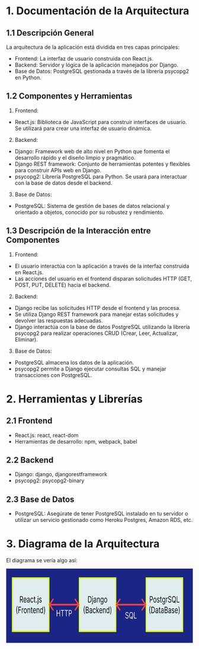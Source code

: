 # 1. Documentación de la Arquitectura
## 1.1 Descripción General
La arquitectura de la aplicación está dividida en tres capas principales:

- Frontend: La interfaz de usuario construida con React.js.
- Backend: Servidor y lógica de la aplicación manejados por Django.
- Base de Datos: PostgreSQL gestionada a través de la librería psycopg2 en Python.

## 1.2 Componentes y Herramientas
1. Frontend:

- React.js: Biblioteca de JavaScript para construir interfaces de usuario. Se utilizará para crear una interfaz de usuario dinámica.

2. Backend:

- Django: Framework web de alto nivel en Python que fomenta el desarrollo rápido y el diseño limpio y pragmático.
- Django REST framework: Conjunto de herramientas potentes y flexibles para construir APIs web en Django.
- psycopg2: Librería PostgreSQL para Python. Se usará para interactuar con la base de datos desde el backend.

3. Base de Datos:

- PostgreSQL: Sistema de gestión de bases de datos relacional y orientado a objetos, conocido por su robustez y rendimiento.

## 1.3 Descripción de la Interacción entre Componentes
1. Frontend:

- El usuario interactúa con la aplicación a través de la interfaz construida en React.js.
- Las acciones del usuario en el frontend disparan solicitudes HTTP (GET, POST, PUT, DELETE) hacia el backend.

2. Backend:

- Django recibe las solicitudes HTTP desde el frontend y las procesa.
- Se utiliza Django REST framework para manejar estas solicitudes y devolver las respuestas adecuadas.
- Django interactúa con la base de datos PostgreSQL utilizando la librería psycopg2 para realizar operaciones CRUD (Crear, Leer, Actualizar, Eliminar).

3. Base de Datos:

- PostgreSQL almacena los datos de la aplicación.
- psycopg2 permite a Django ejecutar consultas SQL y manejar transacciones con PostgreSQL.

# 2. Herramientas y Librerías
## 2.1 Frontend
- React.js: react, react-dom
- Herramientas de desarrollo: npm, webpack, babel

## 2.2 Backend
- Django: django, djangorestframework
- psycopg2: psycopg2-binary

## 2.3 Base de Datos
- PostgreSQL: Asegúrate de tener PostgreSQL instalado en tu servidor o utilizar un servicio gestionado como Heroku Postgres, Amazon RDS, etc.

# 3. Diagrama de la Arquitectura
El diagrama se vería algo así:
<br>
<link rel="stylesheet" type="text/css" href="estilos.css">
<img src="Relacion.png" width="700" height="200"><br>
